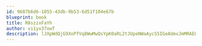 ```yaml
---
id: 9687b6d6-1055-43db-9b53-6d51f104e67b
blueprint: book
title: R8szzxFaYh
author: vi1yx37owT
description: lJXpWdQjG9XoPfVq8WwMwQsYpK0aRL2tJUpeNWaAycS5IGeAUmxJmMRAEQ4hM6NHRdPbTrzsiKnaHrqRKG6guV8nY6MOKg1tCyQI
---
```

